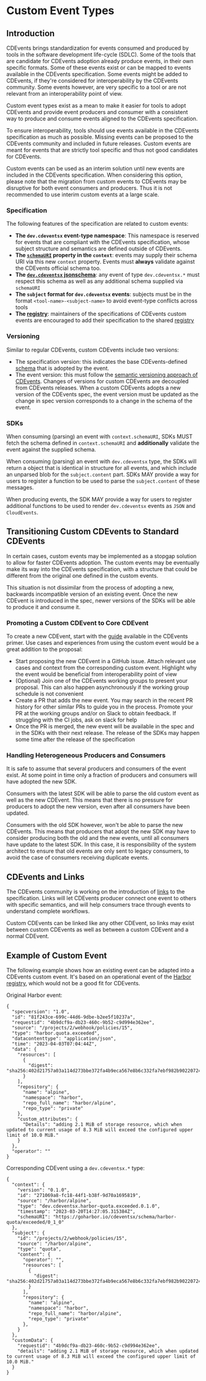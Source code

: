 # Custom Event Types

## Introduction

CDEvents brings standardization for events consumed and produced by tools in the software development life-cycle (SDLC).
Some of the tools that are candidate for CDEvents adoption already produce events, in their own specific formats.
Some of these events exist or can be mapped to events available in the CDEvents specification.
Some events might be added to CDEvents, if they're considered for interoperability by the CDEvents community.
Some events however, are very specific to a tool or are not relevant from an interoperability point of view.

Custom event types exist as a mean to make it easier for tools to adopt CDEvents and provide event producers and consumer with a consistent way to produce and consume events aligned to the CDEvents specification.

To ensure interoperability, tools should use events available in the CDEvents specification as much as possible. Missing events can be proposed to the CDEvents community and included in future releases. Custom events are meant for events that are strictly tool specific and thus not good candidates for CDEvents.

Custom events can be used as an interim solution until new events are included in the CDEvents specification. When considering this option, please note that the migration from custom events to CDEvents may be disruptive for both event consumers and producers. Thus it is not recommended to use interim custom events at a large scale.

### Specification

The following features of the specification are related to custom events:

- **The `dev.cdeventsx` event-type namespace**: This namespace is reserved for events that are compliant with the CDEvents specification, whose subject structure and semantics are defined outside of CDEvents.
- **The [`schemaURI`](/spec.md#schemauri) property in the `context`**: events may supply their schema URI via this new `context` property. Events must **always** validate against the CDEvents official schema too.
- **The [`dev.cdeventsx` jsonschema](schema.json)**: any event of type `dev.cdeventsx.*` must respect this schema as well as any additional schema supplied via `schemaURI`
- **The `subject` format for `dev.cdeventsx` events**: subjects must be in the format `<tool-name>-<subject-name>` to avoid event-type conflicts across tools
- **The [registry](registry.md)**: maintainers of the specifications of CDEvents custom events are encouraged to add their specification to the shared [registry](registry.md)

### Versioning

Similar to regular CDEvents, custom CDEvents include two versions:

- The specification version: this indicates the base CDEvents-defined [schema](schema.json) that is adopted by the event.
- The event version: this must follow the [semantic versioning approach of CDEvents][cdevents-versions]. Changes of versions for custom CDEvents are decoupled from CDEvents releases. When a custom CDEvents adopts a new version of the CDEvents spec, the event version must be updated as the change in spec version corresponds to a change in the schema of the event.

### SDKs

When consuming (parsing) an event with `context.schemaURI`, SDKs MUST fetch the schema defined in `context.schemaURI` and **additionally** validate the event against the supplied schema.

When consuming (parsing) an event with `dev.cdeventsx` type, the SDKs will return a object that is identical in structure for all events, and which include an unparsed blob for the `subject.content` part. SDKs MAY provide a way for users to register a function to be used to parse the `subject.content` of these messages.

When producing events, the SDK MAY provide a way for users to register additional functions to be used to render `dev.cdeventsx` events as `JSON` and `CloudEvents`.

## Transitioning Custom CDEvents to Standard CDEvents

In certain cases, custom events may be implemented as a stopgap solution to allow for faster CDEvents adoption. The custom events may be eventually make its way into the CDEvents specification, with a structure that could be different from the original one defined in the custom events.

This situation is not dissimilar from the process of adopting a new, backwards incompatible version of an existing event. Once the new CDEvent is introduced in the spec, newer versions of the SDKs will be able to produce it and consume it.

### Promoting a Custom CDEvent to Core CDEvent

To create a new CDEvent, start with the [guide](https://cdevents.dev/docs/primer/#adding-new-event-types) available in the CDEvents primer. Use cases and experiences from using the custom event would be a great addition to the proposal:

- Start proposing the new CDEvent in a GitHub issue. Attach relevant use cases and context from the corresponding custom event. Highlight why the event would be beneficial from interoperability point of view
- (Optional) Join one of the CDEvents working groups to present your proposal. This can also happen asynchronously if the working group schedule is not convenient
- Create a PR that adds the new event. You may search in the recent PR history for other similar PRs to guide you in the process. Promote your PR at the working groups and/or on Slack to obtain feedback. If struggling with the CI jobs, ask on slack for help
- Once the PR is merged, the new event will be available in the spec and in the SDKs with their next release. The release of the SDKs may happen some time after the release of the specification

### Handling Heterogeneous Producers and Consumers

It is safe to assume that several producers and consumers of the event exist. At some point in time only a fraction of producers and consumers will have adopted the new SDK.

Consumers with the latest SDK will be able to parse the old custom event as well as the new CDEvent. This means that there is no pressure for producers to adopt the new version, even after all consumers have been updated.

Consumers with the old SDK however, won't be able to parse the new CDEvents.
This means that producers that adopt the new SDK may have to consider producing both the old and the new events, until all consumers have update to the latest SDK.
In this case, it is responsibility of the system architect to ensure that old events are only sent to legacy consumers, to avoid the case of consumers receiving duplicate events.


## CDEvents and Links

The CDEvents community is working on the introduction of [links](https://github.com/cdevents/spec/pull/139) to the specification. Links will let CDEvents producer connect one event to others with specific semantics, and will help consumers trace through events to understand complete workflows.

Custom CDEvents can be linked like any other CDEvent, so links may exist between custom CDEvents as well as between a custom CDEvent and a normal CDEvent.

## Example of Custom Event

The following example shows how an existing event can be adapted into a CDEvents custom event.
It's based on an operational event of the [Harbor registry][harbor-docs], which would not be a good fit for CDEvents.

Original Harbor event:

```jsonld=
{
  "specversion": "1.0",
  "id": "81f243ce-699c-44d6-9dbe-b2ee5f10237a",
  "requestid": "4b9dcf9a-db23-460c-9b52-c9d994e362ee",
  "source": "/projects/2/webhook/policies/15",
  "type": "harbor.quota.exceeded",
  "datacontenttype": "application/json",
  "time": "2023-04-03T07:04:44Z",
  "data": {
    "resources": [
      {
        "digest": "sha256:402d21757a03a114d273bbe372fa4b9eca567e8b6c332fa7ebf982b902207242"
      }
    ],
    "repository": {
      "name": "alpine",
      "namespace": "harbor",
      "repo_full_name": "harbor/alpine",
      "repo_type": "private"
    },
    "custom_attributes": {
      "Details": "adding 2.1 MiB of storage resource, which when updated to current usage of 8.3 MiB will exceed the configured upper limit of 10.0 MiB."
    }
  },
  "operator": ""
}
```

Corresponding CDEvent using a `dev.cdeventsx.*` type:

```jsonld=
{
  "context": {
    "version": "0.1.0",
    "id": "271069a8-fc18-44f1-b38f-9d70a1695819",
    "source": "/harbor/alpine",
    "type": "dev.cdeventsx.harbor-quota.exceeded.0.1.0",
    "timestamp": "2023-03-20T14:27:05.315384Z",
    "schemaURI": "https://goharbor.io/cdeventsx/schema/harbor-quota/exceeded/0_1_0"
  },
  "subject": {
    "id": "/projects/2/webhook/policies/15",
    "source": "/harbor/alpine",
    "type": "quota",
    "content": {
      "operator": "",
      "resources": [
        {
          "digest": "sha256:402d21757a03a114d273bbe372fa4b9eca567e8b6c332fa7ebf982b902207242"
        }
      ],
      "repository": {
        "name": "alpine",
        "namespace": "harbor",
        "repo_full_name": "harbor/alpine",
        "repo_type": "private"
      },
    }
  },
  "customData": {
    "requestid": "4b9dcf9a-db23-460c-9b52-c9d994e362ee",
    "details": "adding 2.1 MiB of storage resource, which when updated to current usage of 8.3 MiB will exceed the configured upper limit of 10.0 MiB."
  }
}
```

[harbor-docs]: https://goharbor.io/docs/2.10.0/working-with-projects/project-configuration/configure-webhooks/
[cdevents-versions]: https://cdevents.dev/docs/primer/#versioning-of-cdevents